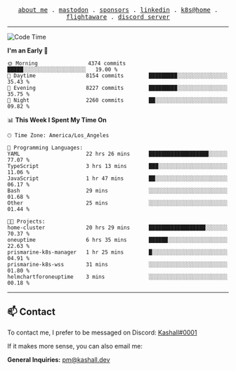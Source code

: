 <p align="center">
  <samp>
    <a href="https://jordanjones.org/">about me</a> .
    <a rel="me" href="https://mastodon.social/@kashall">mastodon</a> .
    <a href="https://github.com/sponsors/kashalls">sponsors</a> .
    <a href="https://linkedin.com/in/jordpjones">linkedin</a> .
    <a href="https://github.com/kashalls/home-cluster">k8s@home</a> .
    <a href="https://flightaware.com/adsb/stats/user/kashalls">flightaware</a> .
    <a href="https://discord.gg/V2WrCfqba9">discord server</a>
  </samp>
</p>

---

<!--START_SECTION:waka-->
![Code Time](http://img.shields.io/badge/Code%20Time-1%2C503%20hrs%2053%20mins-blue)

**I'm an Early 🐤** 

```text
🌞 Morning                4374 commits        █████░░░░░░░░░░░░░░░░░░░░   19.00 % 
🌆 Daytime                8154 commits        █████████░░░░░░░░░░░░░░░░   35.43 % 
🌃 Evening                8227 commits        █████████░░░░░░░░░░░░░░░░   35.75 % 
🌙 Night                  2260 commits        ██░░░░░░░░░░░░░░░░░░░░░░░   09.82 % 
```


📊 **This Week I Spent My Time On** 

```text
🕑︎ Time Zone: America/Los_Angeles

💬 Programming Languages: 
YAML                     22 hrs 26 mins      ███████████████████░░░░░░   77.07 % 
TypeScript               3 hrs 13 mins       ███░░░░░░░░░░░░░░░░░░░░░░   11.06 % 
JavaScript               1 hr 47 mins        ██░░░░░░░░░░░░░░░░░░░░░░░   06.17 % 
Bash                     29 mins             ░░░░░░░░░░░░░░░░░░░░░░░░░   01.68 % 
Other                    25 mins             ░░░░░░░░░░░░░░░░░░░░░░░░░   01.44 % 

🐱‍💻 Projects: 
home-cluster             20 hrs 29 mins      ██████████████████░░░░░░░   70.37 % 
oneuptime                6 hrs 35 mins       ██████░░░░░░░░░░░░░░░░░░░   22.63 % 
prismarine-k8s-manager   1 hr 25 mins        █░░░░░░░░░░░░░░░░░░░░░░░░   04.91 % 
prismarine-k8s-wss       31 mins             ░░░░░░░░░░░░░░░░░░░░░░░░░   01.80 % 
helmchartforoneuptime    3 mins              ░░░░░░░░░░░░░░░░░░░░░░░░░   00.18 % 
```


<!--END_SECTION:waka-->

---

## 📫 Contact

To contact me, I prefer to be messaged on Discord:  [Kashall#0001](https://discord.com/users/201077739589992448)

If it makes more sense, you can also email me:

**General Inquiries:** pm@kashall.dev  
